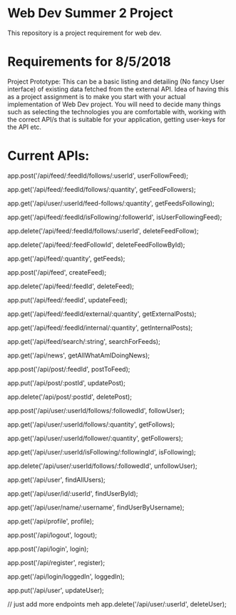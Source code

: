 # Web Dev Summer 2 Project
This repository is a project requirement for web dev.

# Requirements for 8/5/2018

Project Prototype: This can be a basic listing and detailing (No fancy User interface) of existing data fetched from the external API. Idea of having this as a project assignment is to make you start with your actual implementation of Web Dev project. You will need to decide many things such as selecting the technologies you are comfortable with, working with the correct API/s that is suitable for your application, getting user-keys for the API etc.

# Current APIs:

app.post('/api/feed/:feedId/follows/:userId', userFollowFeed);


app.get('/api/feed/:feedId/follows/:quantity', getFeedFollowers);


app.get('/api/user/:userId/feed-follows/:quantity', getFeedsFollowing);


app.get('/api/feed/:feedId/isFollowing/:followerId', isUserFollowingFeed);


app.delete('/api/feed/:feedId/follows/:userId', deleteFeedFollow);


app.delete('/api/feed/:feedFollowId', deleteFeedFollowById);


app.get('/api/feed/:quantity', getFeeds);


app.post('/api/feed', createFeed);


app.delete('/api/feed/:feedId', deleteFeed);


app.put('/api/feed/:feedId', updateFeed);


app.get('/api/feed/:feedId/external/:quantity', getExternalPosts);


app.get('/api/feed/:feedId/internal/:quantity', getInternalPosts);


app.get('/api/feed/search/:string', searchForFeeds);


app.get('/api/news', getAllWhatAmIDoingNews);


app.post('/api/post/:feedId', postToFeed);


app.put('/api/post/:postId', updatePost);


app.delete('/api/post/:postId', deletePost);


app.post('/api/user/:userId/follows/:followedId', followUser);


app.get('/api/user/:userId/follows/:quantity', getFollows);


app.get('/api/user/:userId/follower/:quantity', getFollowers);


app.get('/api/user/:userId/isFollowing/:followingId', isFollowing);


app.delete('/api/user/:userId/follows/:followedId', unfollowUser);


app.get('/api/user', findAllUsers);


app.get('/api/user/id/:userId', findUserById);


app.get('/api/user/name/:username', findUserByUsername);


app.get('/api/profile', profile);


app.post('/api/logout', logout);


app.post('/api/login', login);


app.post('/api/register', register);


app.get('/api/login/loggedIn', loggedIn);


app.put('/api/user', updateUser);

// just add more endpoints meh
app.delete('/api/user/:userId', deleteUser);






